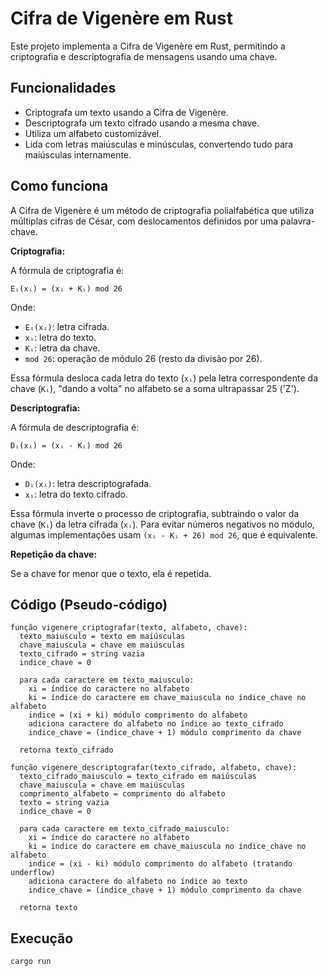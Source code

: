 # Cifra de Vigenère em Rust

Este projeto implementa a Cifra de Vigenère em Rust, permitindo a criptografia e descriptografia de mensagens usando uma chave.

## Funcionalidades

*   Criptografa um texto usando a Cifra de Vigenère.
*   Descriptografa um texto cifrado usando a mesma chave.
*   Utiliza um alfabeto customizável.
*   Lida com letras maiúsculas e minúsculas, convertendo tudo para maiúsculas internamente.

## Como funciona

A Cifra de Vigenère é um método de criptografia polialfabética que utiliza múltiplas cifras de César, com deslocamentos definidos por uma palavra-chave.

**Criptografia:**

A fórmula de criptografia é:

`Eᵢ(xᵢ) = (xᵢ + Kᵢ) mod 26`

Onde:

*   `Eᵢ(xᵢ)`: letra cifrada.
*   `xᵢ`: letra do texto.
*   `Kᵢ`: letra da chave.
*   `mod 26`: operação de módulo 26 (resto da divisão por 26).

Essa fórmula desloca cada letra do texto (`xᵢ`) pela letra correspondente da chave (`Kᵢ`), "dando a volta" no alfabeto se a soma ultrapassar 25 ('Z').

**Descriptografia:**

A fórmula de descriptografia é:

`Dᵢ(xᵢ) = (xᵢ - Kᵢ) mod 26`

Onde:

*   `Dᵢ(xᵢ)`: letra descriptografada.
*   `xᵢ`: letra do texto cifrado.

Essa fórmula inverte o processo de criptografia, subtraindo o valor da chave (`Kᵢ`) da letra cifrada (`xᵢ`). Para evitar números negativos no módulo, algumas implementações usam `(xᵢ - Kᵢ + 26) mod 26`, que é equivalente.

**Repetição da chave:**

Se a chave for menor que o texto, ela é repetida.

## Código (Pseudo-código)

```
função vigenere_criptografar(texto, alfabeto, chave):
  texto_maiusculo = texto em maiúsculas
  chave_maiuscula = chave em maiúsculas
  texto_cifrado = string vazia
  indice_chave = 0

  para cada caractere em texto_maiusculo:
    xi = índice do caractere no alfabeto
    ki = índice do caractere em chave_maiuscula no índice_chave no alfabeto
    indice = (xi + ki) módulo comprimento do alfabeto
    adiciona caractere do alfabeto no índice ao texto_cifrado
    indice_chave = (indice_chave + 1) módulo comprimento da chave

  retorna texto_cifrado

função vigenere_descriptografar(texto_cifrado, alfabeto, chave):
  texto_cifrado_maiusculo = texto_cifrado em maiúsculas
  chave_maiuscula = chave em maiúsculas
  comprimento_alfabeto = comprimento do alfabeto
  texto = string vazia
  indice_chave = 0

  para cada caractere em texto_cifrado_maiusculo:
    xi = índice do caractere no alfabeto
    ki = índice do caractere em chave_maiuscula no índice_chave no alfabeto
    indice = (xi - ki) módulo comprimento do alfabeto (tratando underflow)
    adiciona caractere do alfabeto no índice ao texto
    indice_chave = (indice_chave + 1) módulo comprimento da chave

  retorna texto
```

## Execução

`cargo run`

